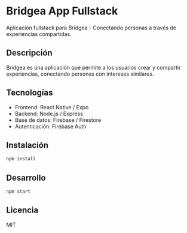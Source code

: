# Bridgea App Fullstack

Aplicación fullstack para Bridgea - Conectando personas a través de experiencias compartidas.

## Descripción

Bridgea es una aplicación que permite a los usuarios crear y compartir experiencias, conectando personas con intereses similares.

## Tecnologías

- Frontend: React Native / Expo
- Backend: Node.js / Express
- Base de datos: Firebase / Firestore
- Autenticación: Firebase Auth

## Instalación

```bash
npm install
```

## Desarrollo

```bash
npm start
```

## Licencia

MIT
